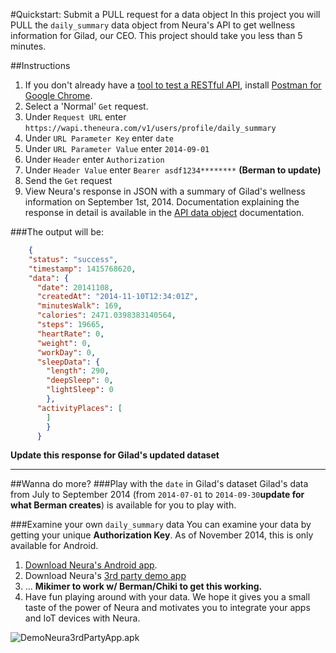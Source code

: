 
#Quickstart: Submit a PULL request for a data object
In this project you will PULL the `daily_summary` data object from Neura's API to get wellness information for Gilad, our CEO.  This project should take you less than 5 minutes.

##Instructions
  1.  If you don't already have a [tool to test a RESTful API](http://stackoverflow.com/questions/13965959/what-tools-can-i-use-to-test-restful-api), install [Postman for Google Chrome](http://www.getpostman.com/).
  2. Select a 'Normal' `Get` request.
  3. Under `Request URL` enter `https://wapi.theneura.com/v1/users/profile/daily_summary`  
  4. Under `URL Parameter Key` enter `date`
  5. Under `URL Parameter Value` enter `2014-09-01`
  6. Under `Header` enter `Authorization`
  7. Under  `Header Value` enter `Bearer asdf1234********` **(Berman to update)**
  8. Send the `Get` request
  9. View Neura's response in JSON with a summary of Gilad's wellness information on September 1st, 2014.  Documentation explaining the response in detail is available in the [API data object](https://github.com/mikimer/Neura_documentation/blob/master/text/endpoints.md) documentation. 

###The output will be:
```json
    {
    "status": "success",
    "timestamp": 1415768620,
    "data": {
      "date": 20141108,
      "createdAt": "2014-11-10T12:34:01Z",
      "minutesWalk": 169,
      "calories": 2471.0398383140564,
      "steps": 19665,
      "heartRate": 0,
      "weight": 0,
      "workDay": 0,
      "sleepData": {
        "length": 290,
        "deepSleep": 0,
        "lightSleep": 0
        },
      "activityPlaces": [ 
        ]
        }
      }
```
**Update this response for Gilad's updated dataset**

-----

##Wanna do more? 
###Play with the `date` in Gilad's dataset 
Gilad's data from July to September 2014 (from `2014-07-01` to `2014-09-30`**update for what Berman creates**) is available for you to play with. 

###Examine your own `daily_summary` data
You can examine your data by getting your unique **Authorization Key**.  As of November 2014, this is only available for Android.  

  1. [Download Neura's Android app](https://play.google.com/store/apps/details?id=com.neura.weave&hl=en). 
  2. Download Neura's [3rd party demo app](https://github.com/mikimer/Neura_documentation/blob/master/resources/DemoNeura3rdPartyApp.apk)
  3. ... **Mikimer to work w/ Berman/Chiki to get this working.**
  4. Have fun playing around with your data. We hope it gives you a small taste of the power of Neura and motivates you to integrate your apps and IoT devices with Neura.

![DemoNeura3rdPartyApp.apk](https://github.com/mikimer/Neura_documentation/blob/master/resources/Screenshot_DemoNeura3rdPartyApp.png)

